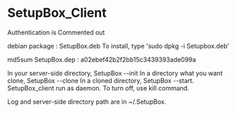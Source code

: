 # SetupBox_Client

Authentication is Commented out

debian package : SetupBox.deb
To install, type 'sudo dpkg -i Setupbox.deb'

md5sum SetupBox.dep : a02ebef42b2f2bb15c3439393ade099a

In your server-side directory, SetupBox --init
In a directory what you want clone, SetupBox --clone
In a cloned directory, SetupBox --start.
SetupBox_client run as daemon.
To turn off, use kill command.

Log and server-side directory path are in ~/.SetupBox.

